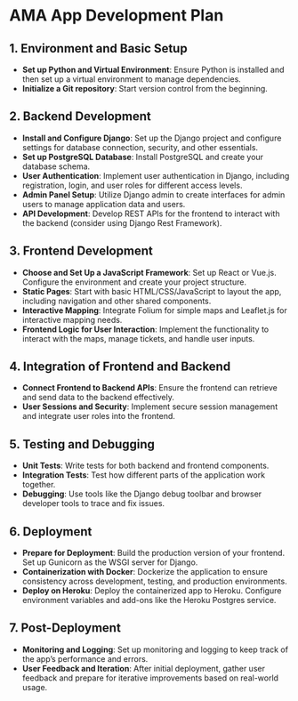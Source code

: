 # AMA App Development Plan

## 1. Environment and Basic Setup
- **Set up Python and Virtual Environment**: Ensure Python is installed and then set up a virtual environment to manage dependencies.
- **Initialize a Git repository**: Start version control from the beginning.

## 2. Backend Development
- **Install and Configure Django**: Set up the Django project and configure settings for database connection, security, and other essentials.
- **Set up PostgreSQL Database**: Install PostgreSQL and create your database schema.
- **User Authentication**: Implement user authentication in Django, including registration, login, and user roles for different access levels.
- **Admin Panel Setup**: Utilize Django admin to create interfaces for admin users to manage application data and users.
- **API Development**: Develop REST APIs for the frontend to interact with the backend (consider using Django Rest Framework).

## 3. Frontend Development
- **Choose and Set Up a JavaScript Framework**: Set up React or Vue.js. Configure the environment and create your project structure.
- **Static Pages**: Start with basic HTML/CSS/JavaScript to layout the app, including navigation and other shared components.
- **Interactive Mapping**: Integrate Folium for simple maps and Leaflet.js for interactive mapping needs.
- **Frontend Logic for User Interaction**: Implement the functionality to interact with the maps, manage tickets, and handle user inputs.

## 4. Integration of Frontend and Backend
- **Connect Frontend to Backend APIs**: Ensure the frontend can retrieve and send data to the backend effectively.
- **User Sessions and Security**: Implement secure session management and integrate user roles into the frontend.

## 5. Testing and Debugging
- **Unit Tests**: Write tests for both backend and frontend components.
- **Integration Tests**: Test how different parts of the application work together.
- **Debugging**: Use tools like the Django debug toolbar and browser developer tools to trace and fix issues.

## 6. Deployment
- **Prepare for Deployment**: Build the production version of your frontend. Set up Gunicorn as the WSGI server for Django.
- **Containerization with Docker**: Dockerize the application to ensure consistency across development, testing, and production environments.
- **Deploy on Heroku**: Deploy the containerized app to Heroku. Configure environment variables and add-ons like the Heroku Postgres service.

## 7. Post-Deployment
- **Monitoring and Logging**: Set up monitoring and logging to keep track of the app’s performance and errors.
- **User Feedback and Iteration**: After initial deployment, gather user feedback and prepare for iterative improvements based on real-world usage.

